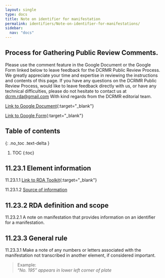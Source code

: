 ```yaml
---
layout: single
type: docs
title: Note on identifier for manifestation 
permalink: identifiers/Note-on-identifier-for-manifestations/
sidebar:
  nav: "docs"
---
```


## Process for Gathering Public Review Comments.
Please use the comment feature in the Google Document or the Google Form linked below to leave feedback for the DCRMR Public Review Process.  We greatly appreciate your time and expertise in reviewing the instructions and contents of this page.  If you have any questions on the DCRMR Public Review Process, would like to leave feedback directly with us, or have any technical difficulties, please do not hesitate to contact us at dcrm.rda@gmail.com  With kind regards from the DCRMR editorial team.

[Link to Google Document](https://docs.google.com/document/d/10Yf7gG7DYq6kHGka-oq2ofS87oQ5G-6-GQWzBzOFpu4/edit){:target="_blank"}

[Link to Google Form](https://docs.google.com/forms/d/e/1FAIpQLSdNtJkbY1mngdTcvCoB7zZcpaIuuKHvlbyiidP-QunDy14VcQ/viewform){:target="_blank"}

## Table of contents
{: .no_toc .text-delta }

1. TOC
{:toc}

## 11.23.1 Element information

<a name="11.23.1.1">11.23.1.1</a> [Link to RDA Toolkit](https://docs.google.com/document/d/10Yf7gG7DYq6kHGka-oq2ofS87oQ5G-6-GQWzBzOFpu4/edit){:target="_blank"}

<a name="11.23.1.2">11.23.1.2</a> [Source of information](/DCRMR/identifiers/)

## 11.23.2 RDA definition and scope

<a name="11.23.2.1">11.23.2.1</a> A note on manifestation that provides information on an identifier for a manifestation.

## 11.23.3 General rule

<a name="11.23.3.1">11.23.3.1</a> Make a note of any numbers or letters associated with the manifestation not transcribed in another element, if considered important.

>Example:  
> <CITE>“No. 195” appears in lower left corner of plate</CITE>